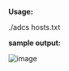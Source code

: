 **Usage:**

./adcs hosts.txt

**sample output:**

![image](https://github.com/user-attachments/assets/5a254457-f682-4206-94ec-7cf12da4dd23)
